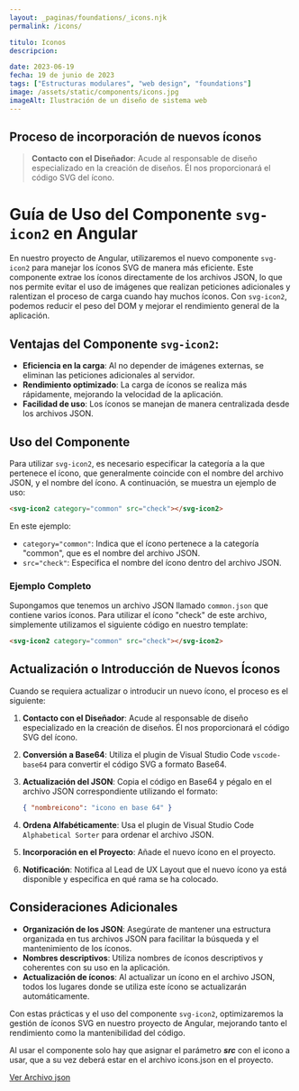 ```yaml
---
layout: _paginas/foundations/_icons.njk
permalink: /icons/

titulo: Iconos
descripcion:

date: 2023-06-19
fecha: 19 de junio de 2023
tags: ["Estructuras modulares", "web design", "foundations"]
image: /assets/static/components/icons.jpg
imageAlt: Ilustración de un diseño de sistema web
---
```



## Proceso de incorporación de nuevos íconos

 > **Contacto con el Diseñador**: Acude al responsable de diseño especializado en la creación de diseños. Él nos proporcionará el código SVG del ícono.

# Guía de Uso del Componente `svg-icon2` en Angular

En nuestro proyecto de Angular, utilizaremos el nuevo componente `svg-icon2` para manejar los íconos SVG de manera más eficiente. Este componente extrae los íconos directamente de los archivos JSON, lo que nos permite evitar el uso de imágenes que realizan peticiones adicionales y ralentizan el proceso de carga cuando hay muchos íconos. Con `svg-icon2`, podemos reducir el peso del DOM y mejorar el rendimiento general de la aplicación.

## Ventajas del Componente `svg-icon2`:

- **Eficiencia en la carga**: Al no depender de imágenes externas, se eliminan las peticiones adicionales al servidor.
- **Rendimiento optimizado**: La carga de íconos se realiza más rápidamente, mejorando la velocidad de la aplicación.
- **Facilidad de uso**: Los íconos se manejan de manera centralizada desde los archivos JSON.

## Uso del Componente

Para utilizar `svg-icon2`, es necesario especificar la categoría a la que pertenece el ícono, que generalmente coincide con el nombre del archivo JSON, y el nombre del ícono. A continuación, se muestra un ejemplo de uso:

```html
<svg-icon2 category="common" src="check"></svg-icon2>
```

En este ejemplo:

- `category="common"`: Indica que el ícono pertenece a la categoría "common", que es el nombre del archivo JSON.
- `src="check"`: Especifica el nombre del ícono dentro del archivo JSON.

### Ejemplo Completo

Supongamos que tenemos un archivo JSON llamado `common.json` que contiene varios íconos. Para utilizar el ícono "check" de este archivo, simplemente utilizamos el siguiente código en nuestro template:

```html
<svg-icon2 category="common" src="check"></svg-icon2>
```

## Actualización o Introducción de Nuevos Íconos

Cuando se requiera actualizar o introducir un nuevo ícono, el proceso es el siguiente:

1. **Contacto con el Diseñador**: Acude al responsable de diseño especializado en la creación de diseños. Él nos proporcionará el código SVG del ícono.
2. **Conversión a Base64**: Utiliza el plugin de Visual Studio Code `vscode-base64` para convertir el código SVG a formato Base64.
3. **Actualización del JSON**: Copia el código en Base64 y pégalo en el archivo JSON correspondiente utilizando el formato:

   ```json
   { "nombreicono": "icono en base 64" }
   ```
4. **Ordena Alfabéticamente**: Usa el plugin de Visual Studio Code `Alphabetical Sorter` para ordenar el archivo JSON.
5. **Incorporación en el Proyecto**: Añade el nuevo ícono en el proyecto.
6. **Notificación**: Notifica al Lead de UX Layout que el nuevo ícono ya está disponible y especifica en qué rama se ha colocado.

## Consideraciones Adicionales

- **Organización de los JSON**: Asegúrate de mantener una estructura organizada en tus archivos JSON para facilitar la búsqueda y el mantenimiento de los íconos.
- **Nombres descriptivos**: Utiliza nombres de íconos descriptivos y coherentes con su uso en la aplicación.
- **Actualización de íconos**: Al actualizar un ícono en el archivo JSON, todos los lugares donde se utiliza este ícono se actualizarán automáticamente.

Con estas prácticas y el uso del componente `svg-icon2`, optimizaremos la gestión de íconos SVG en nuestro proyecto de Angular, mejorando tanto el rendimiento como la mantenibilidad del código.

Al usar el componente solo hay que asignar el parámetro **_src_** con el icono a usar, que a su vez deberá estar en el archivo icons.json en el proyecto.

[Ver Archivo json](../assets/js/icons.json)

